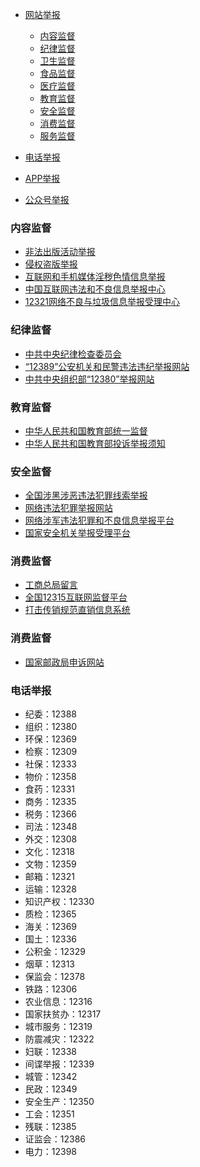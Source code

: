 
* [网站举报](#网站监督)
    * [内容监督](#内容监督)
    * [纪律监督](#纪律监督)
    * [卫生监督](#卫生监督)
    * [食品监督](#食品监督)
    * [医疗监督](#医疗监督)
    * [教育监督](#教育监督)
    * [安全监督](#安全监督)
    * [消费监督](#消费监督)
    * [服务监督](#服务监督)

* [电话举报](#电话监督)
* [APP举报](#APP监督)
* [公众号举报](#公众号监督)
    
### 内容监督
* [非法出版活动举报](http://www.sapprft.gov.cn/sapprft/channels/6977.shtml)
* [侵权盗版举报](http://www.sapprft.gov.cn/sapprft/channels/6979.shtml)
* [互联网和手机媒体淫秽色情信息举报](http://www.sapprft.gov.cn/channels/6978.shtml)
* [中国互联网违法和不良信息举报中心](http://www.12377.cn/node_552909.htm)
* [12321网络不良与垃圾信息举报受理中心](https://www.12321.cn/)

### 纪律监督
* [中共中央纪律检查委员会](http://www.12388.gov.cn/)
* [“12389”公安机关和民警违法违纪举报网站](http://www.12389.gov.cn/clueAction_clueStatement.action)
* [中共中央组织部“12380”举报网站](http://www.12380.gov.cn/jubaoxuzhi.html)

### 教育监督
* [中华人民共和国教育部统一监督](http://www.moe.gov.cn/jyb_xxgk/index.html#5)
* [中华人民共和国教育部投诉举报须知](http://www.moe.gov.cn/jyb_hygq/hygq_tsjb/201505/t20150520_184529.html)

### 安全监督
* [全国涉黑涉恶违法犯罪线索举报](http://www.12389.gov.cn:7878/)
* [网络违法犯罪举报网站](http://www.cyberpolice.cn/wfjb/frame/impeach/chooseImpeachAnonymous.jsp)
* [网络涉军违法犯罪和不良信息举报平台](http://www.pla110.cn/index/reportcategory/categorylist)
* [国家安全机关举报受理平台](https://www.12339.gov.cn/)

### 消费监督
* [工商总局留言](http://gzhd.saic.gov.cn:8280/robot/MessageNotes.html)
* [全国12315互联网监督平台](http://www.12315.cn/)
* [打击传销规范直销信息系统](http://zxjg.saic.gov.cn/mrktwcms/directsale/exposuretel/html/doc1068.html)


### 消费监督
* [国家邮政局申诉网站](http://sswz.spb.gov.cn/)


### 电话举报
* 纪委：12388
* 组织：12380
* 环保：12369
* 检察：12309
* 社保：12333
* 物价：12358
* 食药：12331
* 商务：12335
* 税务：12366
* 司法：12348
* 外交：12308
* 文化：12318
* 文物：12359
* 邮箱：12321
* 运输：12328
* 知识产权：12330
* 质检：12365
* 海关：12369
* 国土：12336
* 公积金：12329
* 烟草：12313
* 保监会：12378
* 铁路：12306
* 农业信息：12316
* 国家扶贫办：12317
* 城市服务：12319
* 防震减灾：12322
* 妇联：12338
* 间谍举报：12339
* 城管：12342
* 民政：12349
* 安全生产：12350
* 工会：12351
* 残联：12385
* 证监会：12386
* 电力：12398